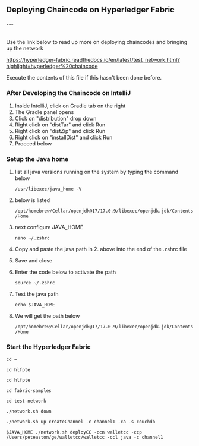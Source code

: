 ## Deploying Chaincode on Hyperledger Fabric 

---<br><br>

Use the link below to read up more on deploying chaincodes and bringing up the network


https://hyperledger-fabric.readthedocs.io/en/latest/test_network.html?highlight=hyperledger%20chaincode

Execute the contents of this file if this hasn't been done before.

### After Developing the Chaincode on IntelliJ

1. Inside IntelliJ, click on Gradle tab on the right
2. The Gradle panel opens
3. Click on "distribution" drop down
4. Right click on "distTar" and click Run
5. Right click on "distZip" and click Run
6. Right click on "installDist" and click Run
7. Proceed below

### Setup the Java home
1. list all java versions running on the system by typing the command below
    
    ```/usr/libexec/java_home -V```
2. below is listed
    
    ```/opt/homebrew/Cellar/openjdk@17/17.0.9/libexec/openjdk.jdk/Contents/Home```
3. next configure JAVA_HOME
    
    ```nano ~/.zshrc```
4. Copy and paste the java path in 2. above into the end of the .zshrc file
5. Save and close
6. Enter the code below to activate the path
    
    ```source ~/.zshrc```
7. Test the java path
    
    ```echo $JAVA_HOME```
8. We will get the path below
    
    ```/opt/homebrew/Cellar/openjdk@17/17.0.9/libexec/openjdk.jdk/Contents/Home```


### Start the Hyperledger Fabric

    cd ~
    
    cd hlfpte

    cd hlfpte
    
    cd fabric-samples
    
    cd test-network

    ./network.sh down
    
    ./network.sh up createChannel -c channel1 -ca -s couchdb
    
    $JAVA_HOME ./network.sh deployCC -ccn walletcc -ccp /Users/peteaston/ge/walletcc/walletcc -ccl java -c channel1
